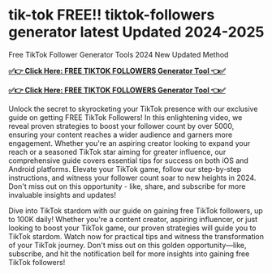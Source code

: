 # tik-tok FREE!! tiktok-followers generator latest Updated 2024-2025
Free TikTok Follower Generator Tools 2024 New Updated Method

**[✅👉 Click Here: FREE TIKTOK FOLLOWERS Generator Tool 👈✅](https://gcstores.com/tiktok-follower/)**

**[✅👉 Click Here: FREE TIKTOK FOLLOWERS Generator Tool 👈✅](https://gcstores.com/tiktok-follower/)**

Unlock the secret to skyrocketing your TikTok presence with our exclusive guide on getting FREE TikTok Followers! In this enlightening video, we reveal proven strategies to boost your follower count by over 5000, ensuring your content reaches a wider audience and garners more engagement. Whether you're an aspiring creator looking to expand your reach or a seasoned TikTok star aiming for greater influence, our comprehensive guide covers essential tips for success on both iOS and Android platforms. Elevate your TikTok game, follow our step-by-step instructions, and witness your follower count soar to new heights in 2024. Don't miss out on this opportunity - like, share, and subscribe for more invaluable insights and updates!

Dive into TikTok stardom with our guide on gaining free TikTok followers, up to 100K daily! Whether you're a content creator, aspiring influencer, or just looking to boost your TikTok game, our proven strategies will guide you to TikTok stardom. Watch now for practical tips and witness the transformation of your TikTok journey. Don't miss out on this golden opportunity—like, subscribe, and hit the notification bell for more insights into gaining free TikTok followers!
